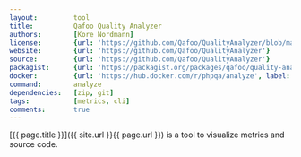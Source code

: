 ```yaml
---
layout:         tool
title:          Qafoo Quality Analyzer
authors:        [Kore Nordmann]
license:        {url: 'https://github.com/Qafoo/QualityAnalyzer/blob/master/LICENSE', label: 'GNU Affero General Public License v3.0'}
website:        {url: 'https://github.com/Qafoo/QualityAnalyzer'}
source:         {url: 'https://github.com/Qafoo/QualityAnalyzer'}
packagist:      {url: 'https://packagist.org/packages/qafoo/quality-analyzer', label: 'qafoo/quality-analyzer'}
docker:         {url: 'https://hub.docker.com/r/phpqa/analyze', label: 'phpqa/analyze'}
command:        analyze
dependencies:   [zip, git]
tags:           [metrics, cli]
comments:       true
---
```


[{{ page.title }}]({{ site.url }}{{ page.url }}) is a tool to visualize metrics and source code.

<!--more--> 
